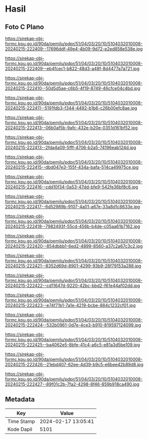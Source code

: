 # Hasil

## Foto C Plano

https://sirekap-obj-formc.kpu.go.id/90da/pemilu/pdpr/51/04/03/20/10/5104032010008-20240215-222409--17696ddf-49e4-4b09-9d72-e2ed858e538e.jpg

https://sirekap-obj-formc.kpu.go.id/90da/pemilu/pdpr/51/04/03/20/10/5104032010008-20240215-222409--eb4fcec1-b822-48d3-a48f-8d4477a7a721.jpg

https://sirekap-obj-formc.kpu.go.id/90da/pemilu/pdpr/51/04/03/20/10/5104032010008-20240215-222410--50d5d5ae-c6b5-4f19-8749-46cfce04c4bd.jpg

https://sirekap-obj-formc.kpu.go.id/90da/pemilu/pdpr/51/04/03/20/10/5104032010008-20240215-222411--5191fdb3-f344-4492-b1b6-c26b00efc8ae.jpg

https://sirekap-obj-formc.kpu.go.id/90da/pemilu/pdpr/51/04/03/20/10/5104032010008-20240215-222413--06b0af5b-9afc-432e-b20e-0351d161bf52.jpg

https://sirekap-obj-formc.kpu.go.id/90da/pemilu/pdpr/51/04/03/20/10/5104032010008-20240215-222413--2fda4a09-5fff-4706-b2a5-74196eab124d.jpg

https://sirekap-obj-formc.kpu.go.id/90da/pemilu/pdpr/51/04/03/20/10/5104032010008-20240215-222415--dbd047e3-155f-434a-bafa-514ca49975ce.jpg

https://sirekap-obj-formc.kpu.go.id/90da/pemilu/pdpr/51/04/03/20/10/5104032010008-20240215-222416--cdd10f34-0a53-47dd-bfe9-542fe36bf8c6.jpg

https://sirekap-obj-formc.kpu.go.id/90da/pemilu/pdpr/51/04/03/20/10/5104032010008-20240215-222417--6d52989b-9107-4a01-a67e-33a8d1c8633e.jpg

https://sirekap-obj-formc.kpu.go.id/90da/pemilu/pdpr/51/04/03/20/10/5104032010008-20240215-222418--7982493f-55cd-456b-b4de-c05aa61b7162.jpg

https://sirekap-obj-formc.kpu.go.id/90da/pemilu/pdpr/51/04/03/20/10/5104032010008-20240215-222420--854dbbb1-6ed2-4899-8560-a37c2a67c3c2.jpg

https://sirekap-obj-formc.kpu.go.id/90da/pemilu/pdpr/51/04/03/20/10/5104032010008-20240215-222421--8352d69d-8901-4299-93b9-28f79153a288.jpg

https://sirekap-obj-formc.kpu.go.id/90da/pemilu/pdpr/51/04/03/20/10/5104032010008-20240215-222422--cd11647d-9220-42bc-bbd2-f61e44af02dd.jpg

https://sirekap-obj-formc.kpu.go.id/90da/pemilu/pdpr/51/04/03/20/10/5104032010008-20240215-222423--e74f71b1-7a1e-4219-bcbe-884c1232cf01.jpg

https://sirekap-obj-formc.kpu.go.id/90da/pemilu/pdpr/51/04/03/20/10/5104032010008-20240215-222424--532b0961-0d7e-4ce3-b910-819597124099.jpg

https://sirekap-obj-formc.kpu.go.id/90da/pemilu/pdpr/51/04/03/20/10/5104032010008-20240215-222425--ba4062e5-8bfe-41c4-a6c5-e81a3d5be109.jpg

https://sirekap-obj-formc.kpu.go.id/90da/pemilu/pdpr/51/04/03/20/10/5104032010008-20240215-222426--21ebd407-62ee-4d39-b9c5-e6bee42b89d8.jpg

https://sirekap-obj-formc.kpu.go.id/90da/pemilu/pdpr/51/04/03/20/10/5104032010008-20240215-222427--89f01c2b-7fa2-4298-8f46-859b918ca490.jpg


## Metadata

| Key        | Value               |
| ---------- | ------------------- |
| Time Stamp | 2024-02-17 13:05:41 |
| Kode Dapil | 5101                |



